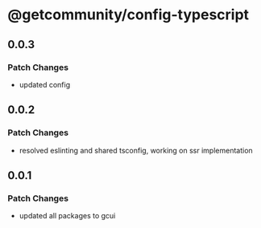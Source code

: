 # @getcommunity/config-typescript

## 0.0.3

### Patch Changes

- updated config

## 0.0.2

### Patch Changes

- resolved eslinting and shared tsconfig, working on ssr implementation

## 0.0.1

### Patch Changes

- updated all packages to gcui
